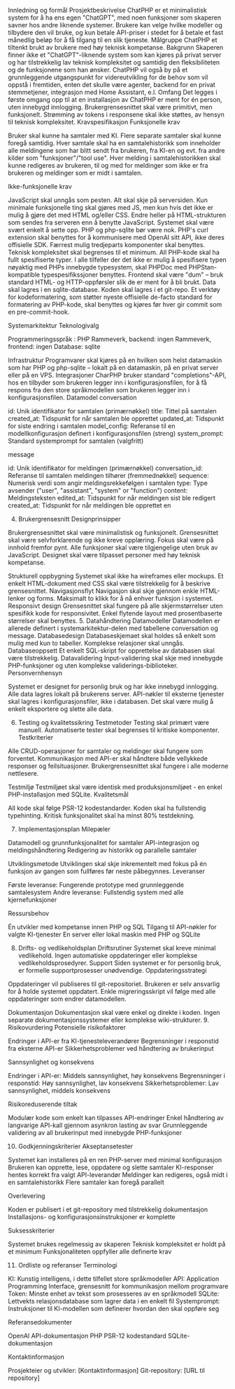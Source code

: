 Innledning og formål
Prosjektbeskrivelse
ChatPHP er et minimalistisk system for å ha ens egen "ChatGPT", med noen funksjoner som skaperen savner hos andre liknende systemer. Brukere kan velge hvilke modeller og tilbydere den vil bruke, og kun betale API-priser i stedet for å betale et fast månedlig beløp for å få tilgang til en slik tjeneste.
Målgruppe
ChatPHP et tiltenkt brukt av brukere med høy teknisk kompetanse.
Bakgrunn
Skaperen finner ikke et "ChatGPT"-liknende system som kan kjøres på privat server og har tilstrekkelig lav teknisk kompleksitet og samtidig den fleksibiliteten og de funksjonene som han ønsker. ChatPHP vil også by på et grunnleggende utgangspunkt for videreutvikling for de behov som vil oppstå i fremtiden, enten det skulle være agenter, backend for en privat stemmetjener, integrasjon med Home Assistant, e.l.
Omfang
Det legges i første omgang opp til at en installasjon av ChatPHP er ment for én person, uten innebygd innlogging.
Brukergrensesnittet skal være primitivt, men funksjonelt.
Strømming av tokens i responsene skal ikke støttes, av hensyn til teknisk kompleksitet.
Kravspesifikasjon
Funksjonelle krav

Bruker skal kunne ha samtaler med KI.
Flere separate samtaler skal kunne foregå samtidig.
Hver samtale skal ha en samtalehistorikk som inneholder alle meldingene som har blitt sendt fra brukeren, fra KI-en og evt. fra andre kilder som "funksjoner"/"tool use".
Hver melding i samtalehistorikken skal kunne redigeres av brukeren, til og med for meldinger som ikke er fra brukeren og meldinger som er midt i samtalen.

Ikke-funksjonelle krav

JavaScript skal unngås som pesten. Alt skal skje på serversiden. Kun minimale funksjonelle ting skal gjøres med JS, men kun hvis det ikke er mulig å gjøre det med HTML og/eller CSS. Endre heller på HTML-strukturen som sendes fra serveren enn å benytte JavaScript.
Systemet skal være svært enkelt å sette opp. PHP  og php-sqlite bør være nok.
PHP's curl extension skal benyttes for å kommunisere med OpenAI sitt API, ikke deres offisielle SDK.
Færrest mulig tredjeparts komponenter skal benyttes.
Teknisk kompleksitet skal begrenses til et minimum.
All PHP-kode skal ha fullt spesifiserte typer. I alle tilfeller der det ikke er mulig å spesifisere typen nøyaktig med PHPs innebygde typesystem, skal PHPDoc med PHPStan-kompatible typespesifikssjoner benyttes.
Frontend skal være "dum" – bruk standard HTML- og HTTP-oppførsler slik de er ment for å bli brukt.
Data skal lagres i en sqlite-database.
Koden skal lagres i et git-repo.
Et verktøy for kodeformatering, som støtter nyeste offisielle de-facto standard for formatering av PHP-kode, skal benyttes og kjøres før hver gir commit som en pre-commit-hook.

Systemarkitektur
Teknologivalg

Programmeringsspråk : PHP
Rammeverk, backend: ingen
Rammeverk, frontend: ingen
Database: sqlite

Infrastruktur
Programvarer skal kjøres på en hvilken som helst datamaskin som har PHP og php-sqlite – lokalt på en datamaskin, på en privat server eller på en VPS.
Integrasjoner
CharPHP bruker standard "completions"-API, hos en tilbyder som brukeren legger inn i konfigurasjonsfilen, for å få respons fra den store språkmodellen som brukeren legger inn i konfigurasjonsfilen.
Datamodel
conversation

id: Unik identifikator for samtalen (primærnøkkel)
title: Tittel på samtalen
created_at: Tidspunkt for når samtalen ble opprettet
updated_at: Tidspunkt for siste endring i samtalen
model_config: Referanse til en modellkonfigurasjon definert i konfigurasjonsfilen (streng)
system_prompt: Standard systemprompt for samtalen (valgfritt)

message

id: Unik identifikator for meldingen (primærnøkkel)
conversation_id: Referanse til samtalen meldingen tilhører (fremmednøkkel)
sequence: Numerisk verdi som angir meldingsrekkefølgen i samtalen
type: Type avsender ("user", "assistant", "system" or "function")
content: Meldingsteksten
edited_at: Tidspunkt for når meldingen sist ble redigert
created_at: Tidspunkt for når meldingen ble opprettet en

4. Brukergrensesnitt
Designprinsipper

Brukergrensesnittet skal være minimalistisk og funksjonelt.
Grensesnittet skal være selvforklarende og ikke kreve opplæring.
Fokus skal være på innhold fremfor pynt.
Alle funksjoner skal være tilgjengelige uten bruk av JavaScript.
Designet skal være tilpasset personer med høy teknisk kompetanse.

Strukturell oppbygning
Systemet skal ikke ha wireframes eller mockups. Et enkelt HTML-dokument med CSS skal være tilstrekkelig for å beskrive grensesnittet.
Navigasjonsflyt
Navigasjon skal skje gjennom enkle HTML-lenker og forms. Maksimalt to klikk for å nå enhver funksjon i systemet.
Responsivt design
Grensesnittet skal fungere på alle skjermstørrelser uten spesifikk kode for responsivitet. Enkel flytende layout med prosentbaserte størrelser skal benyttes.
5. Datahåndtering
Datamodeller
Datamodellen er allerede definert i systemarkitektur-delen med tabellene conversation og message.
Databasedesign
Databaseskjemaet skal holdes så enkelt som mulig med kun to tabeller. Komplekse relasjoner skal unngås.
Databaseoppsett
Et enkelt SQL-skript for opprettelse av databasen skal være tilstrekkelig.
Datavalidering
Input-validering skal skje med innebygde PHP-funksjoner og uten komplekse validerings-biblioteker.
Personvernhensyn

Systemet er designet for personlig bruk og har ikke innebygd innlogging.
Alle data lagres lokalt på brukerens server.
API-nøkler til eksterne tjenester skal lagres i konfigurasjonsfiler, ikke i databasen.
Det skal være mulig å enkelt eksportere og slette alle data.

6. Testing og kvalitetssikring
Testmetoder
Testing skal primært være manuell. Automatiserte tester skal begrenses til kritiske komponenter.
Testkriterier

Alle CRUD-operasjoner for samtaler og meldinger skal fungere som forventet.
Kommunikasjon med API-er skal håndtere både vellykkede responser og feilsituasjoner.
Brukergrensesnittet skal fungere i alle moderne nettlesere.

Testmiljø
Testmiljøet skal være identisk med produksjonsmiljøet - en enkel PHP-installasjon med SQLite.
Kvalitetsmål

All kode skal følge PSR-12 kodestandarder.
Koden skal ha fullstendig typehinting.
Kritisk funksjonalitet skal ha minst 80% testdekning.

7. Implementasjonsplan
Milepæler

Datamodell og grunnfunksjonalitet for samtaler
API-integrasjon og meldingshåndtering
Redigering av historikk og parallelle samtaler

Utviklingsmetode
Utviklingen skal skje inkrementelt med fokus på én funksjon av gangen som fullføres før neste påbegynnes.
Leveranser

Første leveranse: Fungerende prototype med grunnleggende samtalesystem
Andre leveranse: Fullstendig system med alle kjernefunksjoner

Ressursbehov

Én utvikler med kompetanse innen PHP og SQL
Tilgang til API-nøkler for valgte KI-tjenester
En server eller lokal maskin med PHP og SQLite

8. Drifts- og vedlikeholdsplan
Driftsrutiner
Systemet skal kreve minimal vedlikehold. Ingen automatiske oppdateringer eller komplekse vedlikeholdsprosedyrer.
Support
Siden systemet er for personlig bruk, er formelle supportprosesser unødvendige.
Oppdateringsstrategi

Oppdateringer vil publiseres til git-repositoriet.
Brukeren er selv ansvarlig for å holde systemet oppdatert.
Enkle migreringsskript vil følge med alle oppdateringer som endrer datamodellen.

Dokumentasjon
Dokumentasjon skal være enkel og direkte i koden. Ingen separate dokumentasjonssystemer eller komplekse wiki-strukturer.
9. Risikovurdering
Potensielle risikofaktorer

Endringer i API-er fra KI-tjenesteleverandører
Begrensninger i responstid fra eksterne API-er
Sikkerhetsproblemer ved håndtering av brukerinput

Sannsynlighet og konsekvens

Endringer i API-er: Middels sannsynlighet, høy konsekvens
Begrensninger i responstid: Høy sannsynlighet, lav konsekvens
Sikkerhetsproblemer: Lav sannsynlighet, middels konsekvens

Risikoreduserende tiltak

Modulær kode som enkelt kan tilpasses API-endringer
Enkel håndtering av langvarige API-kall gjennom asynkron lasting av svar
Grunnleggende validering av all brukerinput med innebygde PHP-funksjoner

10. Godkjenningskriterier
Akseptansetester

Systemet kan installeres på en ren PHP-server med minimal konfigurasjon
Brukeren kan opprette, lese, oppdatere og slette samtaler
KI-responser hentes korrekt fra valgt API-leverandør
Meldinger kan redigeres, også midt i en samtalehistorikk
Flere samtaler kan foregå parallelt

Overlevering

Koden er publisert i et git-repository med tilstrekkelig dokumentasjon
Installasjons- og konfigurasjonsinstruksjoner er komplette

Suksesskriterier

Systemet brukes regelmessig av skaperen
Teknisk kompleksitet er holdt på et minimum
Funksjonaliteten oppfyller alle definerte krav

11. Ordliste og referanser
Terminologi

KI: Kunstig intelligens, i dette tilfellet store språkmodeller
API: Application Programming Interface, grensesnitt for kommunikasjon mellom programvare
Token: Minste enhet av tekst som prosesseres av en språkmodell
SQLite: Lettvekts relasjonsdatabase som lagrer data i en enkelt fil
Systemprompt: Instruksjoner til KI-modellen som definerer hvordan den skal oppføre seg

Referansedokumenter

OpenAI API-dokumentasjon
PHP PSR-12 kodestandard
SQLite-dokumentasjon

Kontaktinformasjon

Prosjekteier og utvikler: [Kontaktinformasjon]
Git-repository: [URL til repository]

